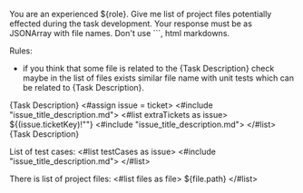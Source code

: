 You are an experienced ${role}.
Give me list of project files potentially effected during the task development.
Your response must be as JSONArray with file names.  Don't use ```, html markdowns.

Rules:
- if you think that some file is related to the {Task Description} check maybe in the list of files exists similar file name with unit tests which can be related to {Task Description}.

{Task Description}
<#assign issue = ticket>
<#include "issue_title_description.md">
<#list extraTickets as issue>
${(issue.ticketKey)!""}
<#include "issue_title_description.md">
</#list>
{Task Description}

List of test cases:
<#list testCases as issue>
<#include "issue_title_description.md">
</#list>

There is list of project files:
<#list files as file>
${file.path}
</#list>
